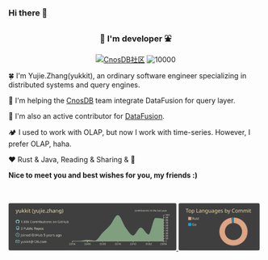 ### Hi there 👋

<!--
**yukkit/yukkit** is a ✨ _special_ ✨ repository because its `README.md` (this file) appears on your GitHub profile.

Here are some ideas to get you started:


-->

<h3 align="center">🌲 I'm developer ⛲️  </h3>

<p align="middle">
  <a href="https://github.com/cnosdb" target="_blank">
  <img src="https://github.com/cnosdb/cnosdb/blob/main/docs/source/_static/img/cnosdb_logo_white.svg?&style=flat-square" style="width: 70px;object-fit:contain" alt="CnosDB社区"></a>
   <img src="https://komarev.com/ghpvc/?username=yukkit" alt="10000" />
</p>
  <!--
<a href="https://www.zhihu.com/people/iSunface/columns">
   <img src="https://github.com/sunface/sunface/blob/master/assets/ferris.gif" align="right"  width="25%" />
</a>
<a href="https://github.com/sunface/rust-course">
   <img src="https://github.com/sunface/sunface/blob/master/assets/ferris.gif" align="right" width="25%"/>
</a>
-->


🍀 I'm Yujie.Zhang(yukkit), an ordinary software engineer specializing in distributed systems and query engines.

🍁 I'm helping the [CnosDB](https://github.com/cnosdb/cnosdb) team integrate DataFusion for query layer.

🌱 I'm also an active contributor for [DataFusion](https://github.com/apache/arrow-datafusion).

🏕️ I used to work with OLAP, but now I work with time-series. However, I prefer OLAP, haha.

♥️ Rust & Java, Reading & Sharing & 🏸


**Nice to meet you and best wishes for you, my friends :)**


<h2></h2>

<br />


  <a href="https://github.com/yukkit" target="_blank">
  <img style="width: 66%;object-fit:contain" style="display: inline-block;" src="https://raw.githubusercontent.com/yukkit/yukkit/main/profile-summary-card-output/zenburn/0-profile-details.svg">

  <img style="width: 32%;object-fit:contain" style="display: inline-block;" src="https://raw.githubusercontent.com/yukkit/yukkit/main/profile-summary-card-output/zenburn/2-most-commit-language.svg"/>
  </a>
